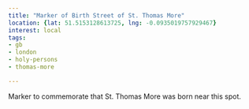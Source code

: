 ```yaml
---
title: "Marker of Birth Street of St. Thomas More"
location: {lat: 51.5153128613725, lng: -0.0935019757929467}
interest: local
tags:
- gb
- london
- holy-persons
- thomas-more

---
```



Marker to commemorate that St. Thomas More was born near this spot.


